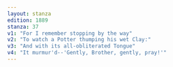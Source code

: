 ```yaml
---
layout: stanza
edition: 1889
stanza: 37
v1: "For I remember stopping by the way"
v2: "To watch a Potter thumping his wet Clay:"
v3: "And with its all-obliterated Tongue"
v4: "It murmur'd--'Gently, Brother, gently, pray!'"
---
```

